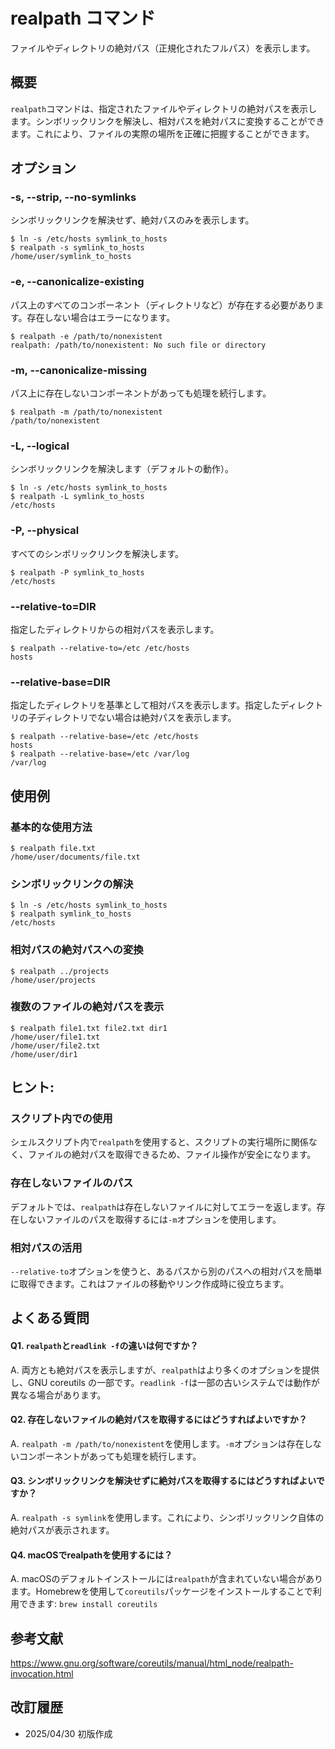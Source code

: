 # realpath コマンド

ファイルやディレクトリの絶対パス（正規化されたフルパス）を表示します。

## 概要

`realpath`コマンドは、指定されたファイルやディレクトリの絶対パスを表示します。シンボリックリンクを解決し、相対パスを絶対パスに変換することができます。これにより、ファイルの実際の場所を正確に把握することができます。

## オプション

### **-s, --strip, --no-symlinks**

シンボリックリンクを解決せず、絶対パスのみを表示します。

```console
$ ln -s /etc/hosts symlink_to_hosts
$ realpath -s symlink_to_hosts
/home/user/symlink_to_hosts
```

### **-e, --canonicalize-existing**

パス上のすべてのコンポーネント（ディレクトリなど）が存在する必要があります。存在しない場合はエラーになります。

```console
$ realpath -e /path/to/nonexistent
realpath: /path/to/nonexistent: No such file or directory
```

### **-m, --canonicalize-missing**

パス上に存在しないコンポーネントがあっても処理を続行します。

```console
$ realpath -m /path/to/nonexistent
/path/to/nonexistent
```

### **-L, --logical**

シンボリックリンクを解決します（デフォルトの動作）。

```console
$ ln -s /etc/hosts symlink_to_hosts
$ realpath -L symlink_to_hosts
/etc/hosts
```

### **-P, --physical**

すべてのシンボリックリンクを解決します。

```console
$ realpath -P symlink_to_hosts
/etc/hosts
```

### **--relative-to=DIR**

指定したディレクトリからの相対パスを表示します。

```console
$ realpath --relative-to=/etc /etc/hosts
hosts
```

### **--relative-base=DIR**

指定したディレクトリを基準として相対パスを表示します。指定したディレクトリの子ディレクトリでない場合は絶対パスを表示します。

```console
$ realpath --relative-base=/etc /etc/hosts
hosts
$ realpath --relative-base=/etc /var/log
/var/log
```

## 使用例

### 基本的な使用方法

```console
$ realpath file.txt
/home/user/documents/file.txt
```

### シンボリックリンクの解決

```console
$ ln -s /etc/hosts symlink_to_hosts
$ realpath symlink_to_hosts
/etc/hosts
```

### 相対パスの絶対パスへの変換

```console
$ realpath ../projects
/home/user/projects
```

### 複数のファイルの絶対パスを表示

```console
$ realpath file1.txt file2.txt dir1
/home/user/file1.txt
/home/user/file2.txt
/home/user/dir1
```

## ヒント:

### スクリプト内での使用

シェルスクリプト内で`realpath`を使用すると、スクリプトの実行場所に関係なく、ファイルの絶対パスを取得できるため、ファイル操作が安全になります。

### 存在しないファイルのパス

デフォルトでは、`realpath`は存在しないファイルに対してエラーを返します。存在しないファイルのパスを取得するには`-m`オプションを使用します。

### 相対パスの活用

`--relative-to`オプションを使うと、あるパスから別のパスへの相対パスを簡単に取得できます。これはファイルの移動やリンク作成時に役立ちます。

## よくある質問

#### Q1. `realpath`と`readlink -f`の違いは何ですか？
A. 両方とも絶対パスを表示しますが、`realpath`はより多くのオプションを提供し、GNU coreutils の一部です。`readlink -f`は一部の古いシステムでは動作が異なる場合があります。

#### Q2. 存在しないファイルの絶対パスを取得するにはどうすればよいですか？
A. `realpath -m /path/to/nonexistent`を使用します。`-m`オプションは存在しないコンポーネントがあっても処理を続行します。

#### Q3. シンボリックリンクを解決せずに絶対パスを取得するにはどうすればよいですか？
A. `realpath -s symlink`を使用します。これにより、シンボリックリンク自体の絶対パスが表示されます。

#### Q4. macOSでrealpathを使用するには？
A. macOSのデフォルトインストールには`realpath`が含まれていない場合があります。Homebrewを使用して`coreutils`パッケージをインストールすることで利用できます: `brew install coreutils`

## 参考文献

https://www.gnu.org/software/coreutils/manual/html_node/realpath-invocation.html

## 改訂履歴

- 2025/04/30 初版作成